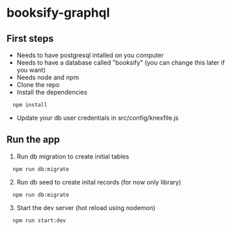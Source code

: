 # booksify-graphql

## First steps

- Needs to have postgresql intalled on you computer
- Needs to have a database called "booksify" (you can change this later if you want)
- Needs node and npm
- Clone the repo
- Install the dependencies 
```
  npm install
```
- Update your db user credentials in src/config/knexfile.js

## Run the app

1. Run db migration to create initial tables
```
  npm run db:migrate
```
2. Run db seed to create inital records (for now only library)
```
  npm run db:migrate
```
3. Start the dev server (hot reload using nodemon)
```
  npm run start:dev
```
